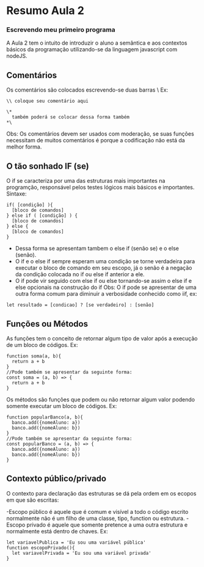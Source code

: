 # Resumo Aula 2
### Escrevendo meu primeiro programa

A Aula 2 tem o intuito de introduzir o aluno a semântica e aos contextos básicos da programação utilizando-se da linguagem javascript com nodeJS.
## Comentários

Os comentários são colocados escrevendo-se duas barras \ 
Ex:
```
\\ coloque seu comentário aqui

\*
  também poderá se colocar dessa forma também
*\
```
Obs: Os comentários devem ser usados com moderação, se suas funções necessitam de muitos comentários é 
porque a codificação não está da melhor forma.

## O tão sonhado IF (se)

O if se caracteriza por uma das estruturas mais importantes na programção, responsável pelos testes lógicos mais básicos e importantes.
Sintaxe:
```
if( [condição] ){
  [bloco de comandos]
} else if ( [condição] ) {
  [bloco de comandos]
} else {
  [bloco de comandos]
}
```
- Dessa forma se apresentam tambem o else if (senão se) e o else (senão).
- O if e o else if sempre esperam uma condição se torne verdadeira para executar o bloco de comando em seu escopo, já o senão é a negação 
da condição colocada no if ou else if anterior a ele.
- O if pode vir seguido com else if ou else tornando-se assim o else if e else opcionais na construção do if
Obs: O if pode se apresentar de uma outra forma comum para diminuir a verbosidade conhecido como iif, ex:
```
let resultado = [condicao] ? [se verdadeiro] : [senão]
```

## Funções ou Métodos

As funções tem o conceito de retornar algum tipo de valor após a execução de um bloco de códigos. Ex:
```
function soma(a, b){
  return a + b
}
//Pode também se apresentar da seguinte forma:
const soma = (a, b) => {
  return a + b
}
```
Os métodos são funções que podem ou não retornar algum valor podendo somente executar um bloco de códigos. Ex:

```
function popularBanco(a, b){
  banco.add({nomeAluno: a})
  banco.add({nomeAluno: b})
}
//Pode também se apresentar da seguinte forma:
const popularBanco = (a, b) => {
  banco.add({nomeAluno: a})
  banco.add({nomeAluno: b})
}
```

## Contexto público/privado

O contexto para declaração das estruturas se dá pela ordem em os ecopos em que são escritas:

-Escopo público é aquele que é comum e visível a todo o código escrito normalmente não é um filho de uma classe, tipo, function ou estrutura.
-Escopo privado é aquele que somente pretence a uma outra estrutura e normalmente está dentro de chaves.
Ex:
```
let variavelPublica = 'Eu sou uma variável pública'
function escopoPrivado(){
  let variavelPrivada = 'Eu sou uma variável privada'
}
```
